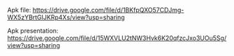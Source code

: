 Apk file: https://drive.google.com/file/d/1BKfpQXO57CDJmg-WX5zYBrtGIJKRp4Xs/view?usp=sharing


Apk presentation: https://drive.google.com/file/d/15WXVLU2tNW3Hvk6K20qfzcJxo3UOu5Sg/view?usp=sharing
